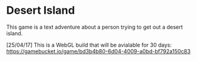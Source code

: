 # Desert Island
This game is a text adventure about a person trying to get out a desert island.

[25/04/17] This is a WebGL build that will be avialable for 30 days: https://gamebucket.io/game/bd3b4b80-6d04-4009-a0bd-bf792a150c83
